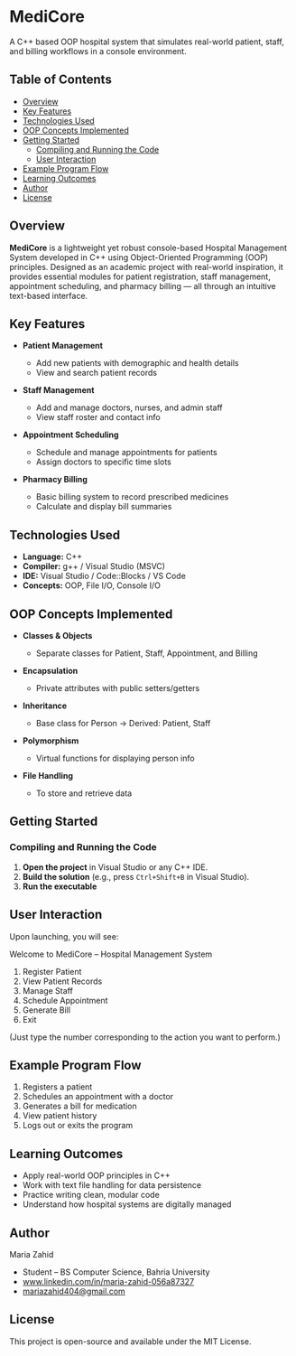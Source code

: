 # MediCore
A C++ based OOP hospital system that simulates real-world patient, staff, and billing workflows in a console environment.
##  Table of Contents

- [Overview](#overview)
- [Key Features](#key-features)
- [Technologies Used](#technologies-used)
- [OOP Concepts Implemented](#oop-concepts-implemented)
- [Getting Started](#getting-started)
  - [Compiling and Running the Code](#compiling-and-running-the-code)
  - [User Interaction](#user-interaction)
- [Example Program Flow](#example-program-flow)
- [Learning Outcomes](#learning-outcomes)
- [Author](#author)
- [License](#license)

##  Overview

**MediCore** is a lightweight yet robust console-based Hospital Management System developed in C++ using Object-Oriented Programming (OOP) principles. Designed as an academic project with real-world inspiration, it provides essential modules for patient registration, staff management, appointment scheduling, and pharmacy billing — all through an intuitive text-based interface.

##  Key Features

- **Patient Management**
  - Add new patients with demographic and health details
  - View and search patient records

- **Staff Management**
  - Add and manage doctors, nurses, and admin staff
  - View staff roster and contact info

- **Appointment Scheduling**
  - Schedule and manage appointments for patients
  - Assign doctors to specific time slots

- **Pharmacy Billing**
  - Basic billing system to record prescribed medicines
  - Calculate and display bill summaries

##  Technologies Used

- **Language:** C++
- **Compiler:** g++ / Visual Studio (MSVC)
- **IDE:** Visual Studio / Code::Blocks / VS Code
- **Concepts:** OOP, File I/O, Console I/O

##  OOP Concepts Implemented

- **Classes & Objects**  
  - Separate classes for Patient, Staff, Appointment, and Billing

- **Encapsulation**  
  - Private attributes with public setters/getters

- **Inheritance**  
  - Base class for Person → Derived: Patient, Staff

- **Polymorphism**  
  - Virtual functions for displaying person info

- **File Handling**  
  - To store and retrieve data

##  Getting Started

###  Compiling and Running the Code

1. **Open the project** in Visual Studio or any C++ IDE.
2. **Build the solution** (e.g., press `Ctrl+Shift+B` in Visual Studio).
3. **Run the executable**

## User Interaction
Upon launching, you will see:

Welcome to MediCore – Hospital Management System

1. Register Patient
2. View Patient Records
3. Manage Staff
4. Schedule Appointment
5. Generate Bill
6. Exit

(Just type the number corresponding to the action you want to perform.)

## Example Program Flow

1. Registers a patient
2. Schedules an appointment with a doctor
3. Generates a bill for medication
4. View patient history
5. Logs out or exits the program

## Learning Outcomes
- Apply real-world OOP principles in C++
- Work with text file handling for data persistence
- Practice writing clean, modular code
- Understand how hospital systems are digitally managed

## Author
Maria Zahid
- Student – BS Computer Science, Bahria University
- www.linkedin.com/in/maria-zahid-056a87327
- mariazahid404@gmail.com

## License
This project is open-source and available under the MIT License.
